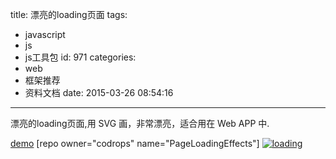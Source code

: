 title: 漂亮的loading页面
tags:
  - javascript
  - js
  - js工具包
id: 971
categories:
  - web
  - 框架推荐
  - 资料文档
date: 2015-03-26 08:54:16
---

漂亮的loading页面,<!--StartFragment-->用 SVG 画，非常漂亮，适合用在 Web APP 中.<!--EndFragment-->

[demo](http://tympanus.net/Development/PageLoadingEffects/)
[repo owner="codrops" name="PageLoadingEffects"]
[![loading](http://coderzhaopeng-wordpress.stor.sinaapp.com/uploads/2014/09/loading.gif)](http://coderzhaopeng-wordpress.stor.sinaapp.com/uploads/2014/09/loading.gif)